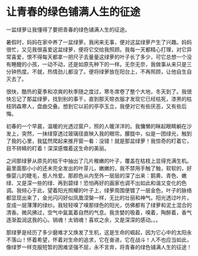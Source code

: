 # 让青春的绿色铺满人生的征途

一盆绿萝让我懂得了要把青春的绿色铺满人生的征途。

暑假时，妈妈在家中养了一盆绿萝。我闲来无事，便对这盆绿萝产生了兴趣。妈妈很忙，又见我很喜爱这盆绿萝，便将它交给我照顾。我每一天都精心打理，对它异常喜爱，恨不得每天都拿一把尺子去量量这绿萝的叶子长了多少，可它总想一个没有睡醒的小孩，一动不动，还是如原先种下的一样。无奈无奈，我做事从来只是三分钟热度。不就，热情劲儿都没了。便将绿萝放在阳台上，不再照顾，让他自生自灭去了。

很快，酷热的夏季和凉爽的秋季随之度过，寒冬席卷了整个大地，冬天到了。我很快忘记了那盆绿萝，找到别的事干，直到那天晾衣服才发现它已经枯死，漆黑的枯枝阴森寒人，盘曲交叠。想到它以前的亭亭玉立，我便对它有些厌恶，又有些后悔。

初春的一个早晨，温暖的光透过窗户，照的人暖洋洋的。我慵懒的眯起眼睛躺在沙发上，突然，一抹绿穿透过玻璃径直映入我的眼帘。朦胧中，似是一团绿光，触到了我的心里，我猛然爬起来推开窗一看：没错！就是那盆绿萝！我惊奇的盯着它，目不转睛的盯着！深深感慨着这生命的美丽。

之间那绿萝从原先的枯干中抽出了几片稚嫩的叶子，覆盖在枯枝上显得充满生机。最里面那小小的还未完全发出的叶芽儿，嫩嫩的，我不禁用手触了触，软软的，好像婴儿的睫毛，惹人怜爱。那颜色从内至外一层层的深了出来：鹅黄、青色、嫩绿、又是深一些的绿、再到碧绿！恐怕再好的画家也调不出如此和谐又变化的色调。我倾心于此，望着阳光照耀的叶子上，绿萝周围便镀了一层金色，叶子的脉络都显现出来了，金光闪闪好似凤凰涅槃一样，无比的壮丽和神气。阳光透过叶片，变成一层薄薄的绿纱。我轻轻嗅了嗅那绿色的阳光，仿佛都有了绿萝和泥土混合的清香。微风拂过，空气中氤氲着自然的气息。我贪婪的吸着，嗅着，陶醉着，香气逐渐盈润这我的心。销魂！太销魂！喜欢之余，又是深深的感动。。。

那绿萝是经历了多少磨难才又焕发了生机，这是生命的崛起，因为它心中的太阳永不落山！怀着希望，怀着对生命的追求，它在奋进，它在战斗！人不也应当如此，像绿罗一样克服短暂的困难坚强不屈，永不言弃，将青春的绿色铺满人生的征途！

